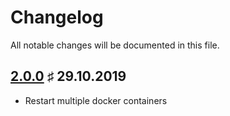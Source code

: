 # Changelog

All notable changes will be documented in this file.

<a name="v2-0-0"></a>
## [2.0.0](https://github.com/bloodhunterd/certbot/releases/tag/2.0.0) &#9839; 29.10.2019

* Restart multiple docker containers
